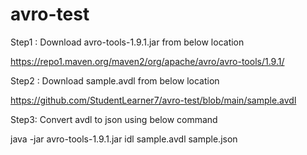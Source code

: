 # avro-test

Step1 : Download avro-tools-1.9.1.jar from below location

https://repo1.maven.org/maven2/org/apache/avro/avro-tools/1.9.1/

Step2 : Download sample.avdl from below location

https://github.com/StudentLearner7/avro-test/blob/main/sample.avdl

Step3: Convert avdl to json using below command

java -jar avro-tools-1.9.1.jar  idl sample.avdl sample.json
